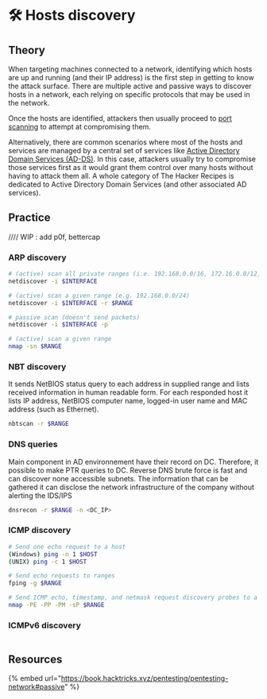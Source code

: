 # 🛠️ Hosts discovery

## Theory

When targeting machines connected to a network, identifying which hosts are up and running (and their IP address) is the first step in getting to know the attack surface. There are multiple active and passive ways to discover hosts in a network, each relying on specific protocols that may be used in the network.

Once the hosts are identified, attackers then usually proceed to [port scanning](port-scanning.md) to attempt at compromising them.&#x20;

Alternatively, there are common scenarios where most of the hosts and services are managed by a central set of services like [Active Directory Domain Services (AD-DS)](broken-reference). In this case, attackers usually try to compromise those services first as it would grant them control over many hosts without having to attack them all. A whole category of The Hacker Recipes is dedicated to Active Directory Domain Services (and other associated AD services).

## Practice

//// WIP : add p0f, bettercap

### ARP discovery

```bash
# (active) scan all private ranges (i.e. 192.168.0.0/16, 172.16.0.0/12, 10.0.0.0/8)
netdiscover -i $INTERFACE

# (active) scan a given range (e.g. 192.168.0.0/24)
netdiscover -i $INTERFACE -r $RANGE

# passive scan (doesn't send packets)
netdiscover -i $INTERFACE -p

# (active) scan a given range
nmap -sn $RANGE
```

### NBT discovery

It sends NetBIOS status query to each address in supplied range and lists received information in human readable form. For each responded host it lists IP address, NetBIOS computer name, logged-in user name and MAC address (such as Ethernet).

```bash
nbtscan -r $RANGE
```

### DNS queries

Main component in AD environnement have their record on DC. Therefore, it possible to make PTR queries to DC. 
Reverse DNS brute force is fast and can discover none accessible subnets. The information that can be gathered it can disclose the network infrastructure of the company without alerting the IDS/IPS

```bash
dnsrecon -r $RANGE -n <DC_IP>
```


### ICMP discovery

```bash
# Send one echo request to a host
(Windows) ping -n 1 $HOST
(UNIX) ping -c 1 $HOST

# Send echo requests to ranges
fping -g $RANGE

# Send ICMP echo, timestamp, and netmask request discovery probes to a range
nmap -PE -PP -PM -sP $RANGE
```

### ICMPv6 discovery

```bash
```

## Resources

{% embed url="https://book.hacktricks.xyz/pentesting/pentesting-network#passive" %}
